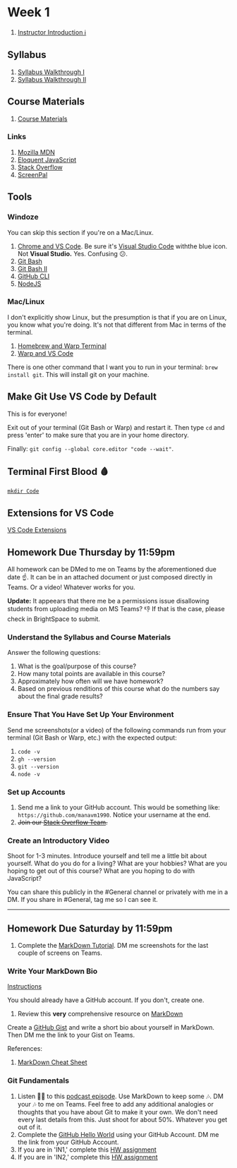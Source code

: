 # Week 1

1. [Instructor Introduction ℹ️](https://screenpal.com/watch/cZVIFYVJ1eq)

## Syllabus

1. [Syllabus Walkthrough I](https://somup.com/cZVooakAJV)
1. [Syllabus Walkthrough II](https://somup.com/cZVIqRkz1t)

## Course Materials

1. [Course Materials](https://somup.com/cZVIYokz1E)

### Links

1. [Mozilla MDN](https://developer.mozilla.org/en-US/docs/Learn/JavaScript)
2. [Eloquent JavaScript](https://eloquentjavascript.net)
3. [Stack Overflow](https://stackoverflowteams.com/c/swic-js)
4. [ScreenPal](https://screenpal.com)

## Tools

### Windoze

You can skip this section if you're on a Mac/Linux.

1. [Chrome and VS Code](https://somup.com/cZVIYokz1E). Be sure it's [Visual Studio Code](https://code.visualstudio.com/download) withthe blue icon. Not **Visual Studio.** Yes. Confusing 😕.
1. [Git Bash](https://somup.com/cZVIYmkzir)
1. [Git Bash II](https://somup.com/cZVIY9kzip)
1. [GitHub CLI](https://somup.com/cZVIr6kziL)
1. [NodeJS](https://somup.com/cZVIrDkzjV)

### Mac/Linux

I don't explicitly show Linux, but the presumption is that if you are on Linux, you know what you're doing. It's not that different from Mac in terms of the terminal.

1. [Homebrew and Warp Terminal](https://somup.com/cZVIrykzj0)
1. [Warp and VS Code](https://somup.com/cZVIrmkzjK)

There is one other command that I want you to run in your terminal: `brew install git`. This will install git on your machine.

## Make Git Use VS Code by Default

This is for everyone!

Exit out of your terminal (Git Bash or Warp) and restart it. Then type `cd` and press 'enter' to make sure that you are in your home directory.

Finally: `git config --global core.editor "code --wait"`.

## Terminal First Blood 🩸

[`mkdir Code`](https://somup.com/cZVI36kzQq)

## Extensions for VS Code

[VS Code Extensions](https://somup.com/cZVI3wkzQE)

## Homework Due Thursday by 11:59pm

All homework can be DMed to me on Teams by the aforementioned due date ☝️. It can be in an attached document or just composed directly in Teams. Or a video! Whatever works for you.

**Update:** It appeears that there me be a permissions issue disallowing students from uploading media on MS Teams? 👎 If that is the case, please check in BrightSpace to submit.

### Understand the Syllabus and Course Materials

Answer the following questions:

1. What is the goal/purpose of this course?
1. How many total points are available in this course?
1. Approximately how often will we have homework?
2. Based on previous renditions of this course what do the numbers say about the final grade results?

### Ensure That You Have Set Up Your Environment

Send me screenshots(or a video) of the following commands run from your terminal (Git Bash or Warp, etc.) with the expected output:

1. `code -v`
1. `gh --version`
1. `git --version`
1. `node -v`

### Set up Accounts

1. Send me a link to your GitHub account. This would be something like: `https://github.com/manavm1990`. Notice your username at the end.
1. ~~Join our [Stack Overflow Team](https://stackoverflowteams.com/c/swic-js).~~

### Create an Introductory Video

Shoot for 1-3 minutes. Introduce yourself and tell me a little bit about yourself. What do you do for a living? What are your hobbies? What are you hoping to get out of this course? What are you hoping to do with JavaScript?

You can share this publicly in the #General channel or privately with me in a DM. If you share in #General, tag me so I can see it.

---

## Homework Due Saturday by 11:59pm

1. Complete the [MarkDown Tutorial](https://www.markdowntutorial.com/). DM me screenshots for the last couple of screens on Teams.

### Write Your MarkDown Bio

[Instructions](https://somup.com/cZVI0hkz6q)

You should already have a GitHub account. If you don't, create one.

1. Review this **very** comprehensive resource on [MarkDown](https://docs.github.com/en/get-started/writing-on-github/getting-started-with-writing-and-formatting-on-github/basic-writing-and-formatting-syntax)

Create a [GitHub Gist](https://gist.github.com/) and write a short bio about yourself in MarkDown. Then DM me the link to your Gist on Teams.

References:

1. [MarkDown Cheat Sheet](https://enterprise.github.com/downloads/en/markdown-cheatsheet.pdf)

### Git Fundamentals

1. Listen 👂🏾 to this [podcast episode](https://syntax.fm/show/286/git-fundamentals). Use MarkDown to keep some 🎶. DM your 🎶 to me on Teams. Feel free to add any additional analogies or thoughts that you have about Git to make it your own. We don't need every last details from this. Just shoot for about 50%. Whatever you get out of it.
1. Complete the [GitHub Hello World](https://docs.github.com/en/get-started/quickstart/hello-world) using your GitHub Account. DM me the link from your GitHub Account.
1. If you are in 'IN1,' complete this [HW assignment](https://classroom.github.com/assignment-invitations/5aa183292e8bf9744e88ab76252f71cc)
1. If you are in 'IN2,' complete this [HW assignment](https://classroom.github.com/assignment-invitations/fd2e109b9f083d25af7c9b2a8c9ac991)
